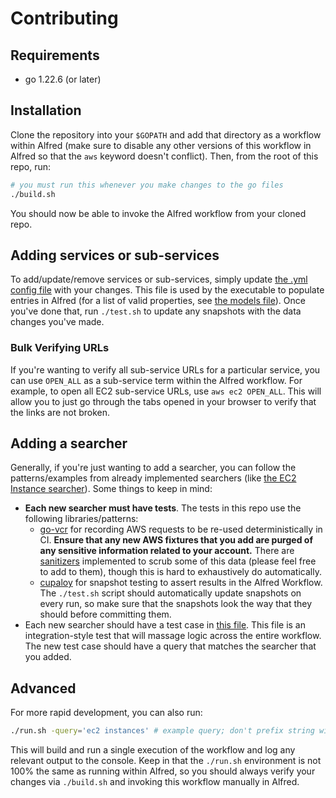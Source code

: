 # Contributing

## Requirements
- go 1.22.6 (or later)

## Installation
Clone the repository into your `$GOPATH` and add that directory as a workflow within Alfred (make sure to disable any other versions of this workflow in Alfred so that the `aws` keyword doesn't conflict). Then, from the root of this repo, run:

```sh
# you must run this whenever you make changes to the go files
./build.sh
```

You should now be able to invoke the Alfred workflow from your cloned repo.


## Adding services or sub-services

To add/update/remove services or sub-services, simply update [the .yml config file](console-services.yml) with your changes. This file is used by the executable to populate entries in Alfred (for a list of valid properties, see [the models file](awsworkflow/aws_service.go)). Once you've done that, run `./test.sh` to update any snapshots with the data changes you've made.

### Bulk Verifying URLs

If you're wanting to verify all sub-service URLs for a particular service, you can use `OPEN_ALL` as a sub-service term within the Alfred workflow. For example, to open all EC2 sub-service URLs, use `aws ec2 OPEN_ALL`. This will allow you to just go through the tabs opened in your browser to verify that the links are not broken.


## Adding a searcher

Generally, if you're just wanting to add a searcher, you can follow the patterns/examples from already implemented searchers (like [the EC2 Instance searcher](https://github.com/rkoval/alfred-aws-console-services-workflow/blob/master/searchers/ec2_instances.go)). Some things to keep in mind:

- **Each new searcher must have tests**. The tests in this repo use the following libraries/patterns:
  - [go-vcr](https://github.com/dnaeon/go-vcr) for recording AWS requests to be re-used deterministically in CI. **Ensure that any new AWS fixtures that you add are purged of any sensitive information related to your account.** There are [sanitizers](https://github.com/rkoval/alfred-aws-console-services-workflow/blob/1178d7c9ff81e763e4898dd1450f642974e3b5c7/tests/test_tools.go#L52-L112) implemented to scrub some of this data (please feel free to add to them), though this is hard to exhaustively do automatically.
  - [cupaloy](https://github.com/bradleyjkemp/cupaloy) for snapshot testing to assert results in the Alfred Workflow. The `./test.sh` script should automatically update snapshots on every run, so make sure that the snapshots look the way that they should before committing them.
- Each new searcher should have a test case in [this file](https://github.com/rkoval/alfred-aws-console-services-workflow/blob/master/workflow/workflow_test.go). This file is an integration-style test that will massage logic across the entire workflow. The new test case should have a query that matches the searcher that you added.


## Advanced

For more rapid development, you can also run:

```sh
./run.sh -query='ec2 instances' # example query; don't prefix string with `aws` here!
```

This will build and run a single execution of the workflow and log any relevant output to the console. Keep in that the `./run.sh` environment is not 100% the same as running within Alfred, so you should always verify your changes via `./build.sh` and invoking this workflow manually in Alfred.



